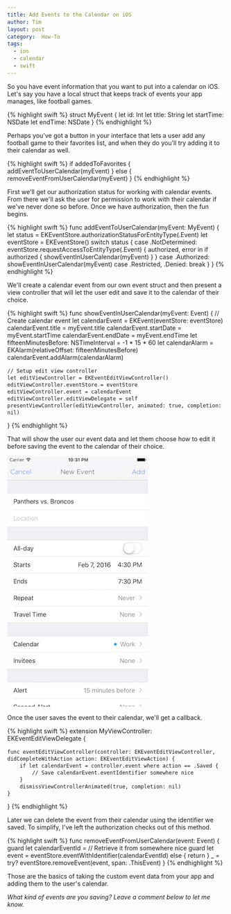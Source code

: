 ```yaml
---
title: Add Events to the Calendar on iOS
author: Tim
layout: post
category:  How-To
tags:
  - ios
  - calendar
  - swift
---
```


So you have event information that you want to put into a calendar on iOS. Let's say you have a local struct that keeps track of events your app manages, like football games.

<!--more-->

{% highlight swift %}
struct MyEvent {
    let id: Int
    let title: String
    let startTime: NSDate
    let endTime: NSDate
}
{% endhighlight %}

Perhaps you've got a button in your interface that lets a user add any football game to their favorites list, and when they do you'll try adding it to their calendar as well.

{% highlight swift %}
if addedToFavorites {
    addEventToUserCalendar(myEvent)
} else {
    removeEventFromUserCalendar(myEvent)
}
{% endhighlight %}

First we'll get our authorization status for working with calendar events. From there we'll ask the user for permission to work with their calendar if we've never done so before. Once we have authorization, then the fun begins.

{% highlight swift %}
func addEventToUserCalendar(myEvent: MyEvent) {
    let status = EKEventStore.authorizationStatusForEntityType(.Event)
    let eventStore = EKEventStore()
    switch status {
    case .NotDetermined:
        eventStore.requestAccessToEntityType(.Event) { authorized, error in
            if authorized {
                showEventInUserCalendar(myEvent)
            }
        }
    case .Authorized:
        showEventInUserCalendar(myEvent)
    case .Restricted, .Denied:
        break
    }
}
{% endhighlight %}

We'll create a calendar event from our own event struct and then present a view controller that will let the user edit and save it to the calendar of their choice.

{% highlight swift %}
func showEventInUserCalendar(myEvent: Event) {
    // Create calendar event
    let calendarEvent = EKEvent(eventStore: eventStore)
    calendarEvent.title = myEvent.title
    calendarEvent.startDate = myEvent.startTime
    calendarEvent.endDate = myEvent.endTime
    let fifteenMinutesBefore: NSTimeInterval = -1 * 15 * 60
    let calendarAlarm = EKAlarm(relativeOffset: fifteenMinutesBefore)
    calendarEvent.addAlarm(calendarAlarm)

    // Setup edit view controller
    let editViewController = EKEventEditViewController()
    editViewController.eventStore = eventStore
    editViewController.event = calendarEvent
    editViewController.editViewDelegate = self
    presentViewController(editViewController, animated: true, completion: nil)
}
{% endhighlight %}

That will show the user our event data and let them choose how to edit it before saving the event to the calendar of their choice.

![Screenshot of the calendar item being edited](/img/post/2016-add-events-to-the-ios-calendar-screenshot.png)

Once the user saves the event to their calendar, we'll get a callback.

{% highlight swift %}
extension MyViewController: EKEventEditViewDelegate {

    func eventEditViewController(controller: EKEventEditViewController, didCompleteWithAction action: EKEventEditViewAction) {
        if let calendarEvent = controller.event where action == .Saved {
            // Save calendarEvent.eventIdentifier somewhere nice
        }
        dismissViewControllerAnimated(true, completion: nil)
    }

}
{% endhighlight %}

Later we can delete the event from their calendar using the identifier we saved. To simplify, I've left the authorization checks out of this method.

{% highlight swift %}
func removeEventFromUserCalendar(event: Event) {
    guard let calendarEventId = // Retrieve it from somewhere nice
    guard let event = eventStore.eventWithIdentifier(calendarEventId) else { return }
    _ = try? eventStore.removeEvent(event, span: .ThisEvent)
}
{% endhighlight %}

Those are the basics of taking the custom event data from your app and adding them to the user's calendar.

_What kind of events are you saving? Leave a comment below to let me know._
